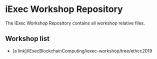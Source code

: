 # iExec Workshop Repository
The iExec Workshop Repository contains all workshop relative files.

## Workshop list
- [a link]/iExecBlockchainComputing/iexec-workshop/tree/ethcc2019
